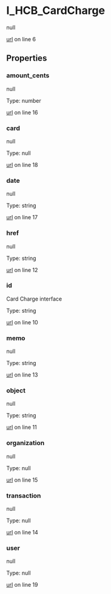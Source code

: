 # I_HCB_CardCharge

null 

[url](https://github.com/devramsean0/hcb.js/blob/ae9936b/src/api_schemas/card_charge.ts#L6) on line 6  

## Properties
### amount_cents

null 

Type: number  

[url](https://github.com/devramsean0/hcb.js/blob/ae9936b/src/api_schemas/card_charge.ts#L16) on line 16  

### card

null 

Type: null  

[url](https://github.com/devramsean0/hcb.js/blob/ae9936b/src/api_schemas/card_charge.ts#L18) on line 18  

### date

null 

Type: string  

[url](https://github.com/devramsean0/hcb.js/blob/ae9936b/src/api_schemas/card_charge.ts#L17) on line 17  

### href

null 

Type: string  

[url](https://github.com/devramsean0/hcb.js/blob/ae9936b/src/api_schemas/card_charge.ts#L12) on line 12  

### id

Card Charge interface 

Type: string  

[url](https://github.com/devramsean0/hcb.js/blob/ae9936b/src/api_schemas/card_charge.ts#L10) on line 10  

### memo

null 

Type: string  

[url](https://github.com/devramsean0/hcb.js/blob/ae9936b/src/api_schemas/card_charge.ts#L13) on line 13  

### object

null 

Type: string  

[url](https://github.com/devramsean0/hcb.js/blob/ae9936b/src/api_schemas/card_charge.ts#L11) on line 11  

### organization

null 

Type: null  

[url](https://github.com/devramsean0/hcb.js/blob/ae9936b/src/api_schemas/card_charge.ts#L15) on line 15  

### transaction

null 

Type: null  

[url](https://github.com/devramsean0/hcb.js/blob/ae9936b/src/api_schemas/card_charge.ts#L14) on line 14  

### user

null 

Type: null  

[url](https://github.com/devramsean0/hcb.js/blob/ae9936b/src/api_schemas/card_charge.ts#L19) on line 19  
